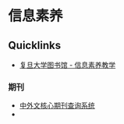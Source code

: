 # 信息素养

## Quicklinks

- [复旦大学图书馆 - 信息素养教学](http://www.library.fudan.edu.cn/infoliteracy/main.htm)

### 期刊

- [中外文核心期刊查询系统](http://sfx-86ali.hosted.exlibrisgroup.com/index.html)
- 